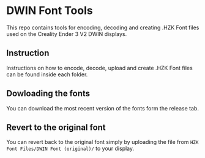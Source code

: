 # DWIN Font Tools
This repo contains tools for encoding, decoding and creating .HZK Font files used on the Creality Ender 3 V2 DWIN displays. 

## Instruction
Instructions on how to encode, decode, upload and create .HZK Font files can be found inside each folder.

## Dowloading the fonts
You can download the most recent version of the fonts form the release tab.

## Revert to the original font
You can revert back to the original font simply by uploading the file from `HZK Font Files/DWIN Font (original)/` to your display.
